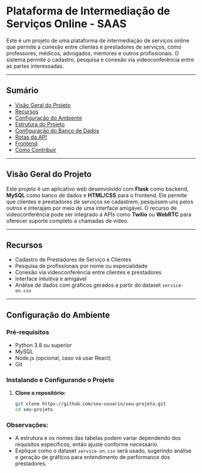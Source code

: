 # Plataforma de Intermediação de Serviços Online - SAAS

Este é um projeto de uma plataforma de intermediação de serviços online que permite a conexão entre clientes e prestadores de serviços, como professores, médicos, advogados, mentores e outros profissionais. O sistema permite o cadastro, pesquisa e conexão via videoconferência entre as partes interessadas.

---

## Sumário
- [Visão Geral do Projeto](#visão-geral-do-projeto)
- [Recursos](#recursos)
- [Configuração do Ambiente](#configuração-do-ambiente)
- [Estrutura do Projeto](#estrutura-do-projeto)
- [Configuração do Banco de Dados](#configuração-do-banco-de-dados)
- [Rotas da API](#rotas-da-api)
- [Frontend](#frontend)
- [Como Contribuir](#como-contribuir)

---

## Visão Geral do Projeto

Este projeto é um aplicativo web desenvolvido com **Flask** como backend, **MySQL** como banco de dados e **HTML/CSS** para o frontend. Ele permite que clientes e prestadores de serviços se cadastrem, pesquisem uns pelos outros e interajam por meio de uma interface amigável. O recurso de videoconferência pode ser integrado a APIs como **Twilio** ou **WebRTC** para oferecer suporte completo a chamadas de vídeo.

---

## Recursos

- Cadastro de Prestadores de Serviço e Clientes
- Pesquisa de profissionais por nome ou especialidade
- Conexão via videoconferência entre clientes e prestadores
- Interface intuitiva e amigável
- Análise de dados com gráficos gerados a partir do dataset `service-on.csv`

---

## Configuração do Ambiente

### Pré-requisitos

- Python 3.8 ou superior
- MySQL
- Node.js (opcional, caso vá usar React)
- Git

### Instalando e Configurando o Projeto

1. **Clone o repositório:**

   ```bash
   git clone https://github.com/seu-usuario/seu-projeto.git
   cd seu-projeto


### Observações:
- A estrutura e os nomes das tabelas podem variar dependendo dos requisitos específicos, então ajuste conforme necessário.
- Explique como o dataset `service-on.csv` será usado, sugerindo análise e geração de gráficos para entendimento de performance dos prestadores.
